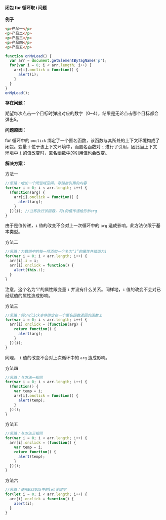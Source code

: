 #### 闭包 for 循环取 i 问题

**例子**

```html
<p>产品一</p>
<p>产品二</p>
<p>产品三</p>
<p>产品四</p>
<p>产品五</p>
```

```javascript
function onMyLoad() {
  var arr = document.getElementByTagName('p');
  for(var i = 0; i < arr.length; i++) {
    arr[i].onclick = function() {
      alert(i);
    }
  }
}
onMyLoad();
```

**存在问题：**

期望每次点击一个目标时弹出对应的数字（0~4），结果是无论点击哪个目标都会弹出5。

**问题原因：**

for 循环中的 ```onclick``` 绑定了一个匿名函数，该函数与其所处的上下文环境构成了闭包。变量 ```i``` 位于该上下文环境中，而匿名函数对 ```i``` 进行了引用，因此当上下文环境中 ```i``` 的值改变时，匿名函数中的引用值也会改变。

**解决方案：**

方法一

```javascript
//思路：增加一个闭包域空间，存储被引用的内容
for(var i = 0; i < arr.length; i++) {
  (function(arg) {
    arr[i].onclick = function() {
      alert(arg);
    }
  })(i); //立即执行该函数，将i的值传递给形参arg
}
```

由于是值传递，```i``` 值的改变不会对上一次循环中的 ```arg``` 造成影响。此方法仅限于基本类型。

方法二

```javascript
//思路：为数组中的每一项添加一个名为“i”的属性并赋值为i
for(var i = 0; i < arr.length; i++) {
  arr[i].i = i;
  arr[i].onclick = function() {
    alert(this.i);
  }
}
```

注意，这个名为“i”的属性跟变量 ```i``` 并没有什么关系。同样地，```i``` 值的改变不会对已经赋值的属性造成影响。

方法三

```javascript
//思路：将onclick事件绑定在一个匿名函数返回的函数上
for(var i = 0; i < arr.length; i++) {
  arr[i].onclick = (function(arg) {
    return function() {
      alert(arg);
    }
  })(i);
}
```

同理， ```i``` 值的改变不会对上次循环中的 ```arg``` 造成影响。

方法四

```javascript
//思路：与方法一相同
for(var i = 0; i < arr.length; i++) {
  (function() {
    var temp = i;
    arr[i].onclick = function() {
      alert(temp);
    }
  })();
}
```

方法五

```javascript
//思路：与方法三相同
for(var i = 0; i < arr.length; i++) {
  arr[i].onclick = (function() {
    var temp = i;
    return function() {
      alert(temp);
    }
  })();
}
```

方法六

```javascript
//思路：使用ES2015中的let关键字
for(let i = 0; i < arr.length; i++) {
  arr[i].onclick = function() {
    alert(i);
  }
}
```

